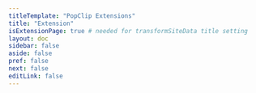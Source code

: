 ```yaml
---
titleTemplate: "PopClip Extensions"
title: "Extension"
isExtensionPage: true # needed for transformSiteData title setting
layout: doc
sidebar: false
aside: false
pref: false
next: false
editLink: false
---
```

<script setup lang="ts">
import DirectoryPage from '/src/DirectoryPage.vue';
</script>

<DirectoryPage><!-- @content --></DirectoryPage>
